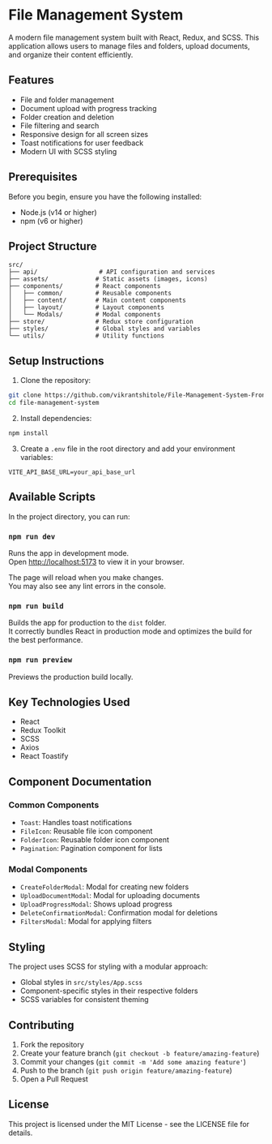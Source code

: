 # File Management System

A modern file management system built with React, Redux, and SCSS. This application allows users to manage files and folders, upload documents, and organize their content efficiently.

## Features

- File and folder management
- Document upload with progress tracking
- Folder creation and deletion
- File filtering and search
- Responsive design for all screen sizes
- Toast notifications for user feedback
- Modern UI with SCSS styling

## Prerequisites

Before you begin, ensure you have the following installed:
- Node.js (v14 or higher)
- npm (v6 or higher)

## Project Structure

```
src/
├── api/                 # API configuration and services
├── assets/             # Static assets (images, icons)
├── components/         # React components
│   ├── common/         # Reusable components
│   ├── content/        # Main content components
│   ├── layout/         # Layout components
│   └── Modals/         # Modal components
├── store/              # Redux store configuration
├── styles/             # Global styles and variables
└── utils/              # Utility functions
```

## Setup Instructions

1. Clone the repository:
```bash
git clone https://github.com/vikrantshitole/File-Management-System-Frontend.git
cd file-management-system
```

2. Install dependencies:
```bash
npm install
```

3. Create a `.env` file in the root directory and add your environment variables:
```env
VITE_API_BASE_URL=your_api_base_url
```

## Available Scripts

In the project directory, you can run:

### `npm run dev`

Runs the app in development mode.\
Open [http://localhost:5173](http://localhost:5173) to view it in your browser.

The page will reload when you make changes.\
You may also see any lint errors in the console.

### `npm run build`

Builds the app for production to the `dist` folder.\
It correctly bundles React in production mode and optimizes the build for the best performance.

### `npm run preview`

Previews the production build locally.

## Key Technologies Used

- React
- Redux Toolkit
- SCSS
- Axios
- React Toastify

## Component Documentation

### Common Components

- `Toast`: Handles toast notifications
- `FileIcon`: Reusable file icon component
- `FolderIcon`: Reusable folder icon component
- `Pagination`: Pagination component for lists

### Modal Components

- `CreateFolderModal`: Modal for creating new folders
- `UploadDocumentModal`: Modal for uploading documents
- `UploadProgressModal`: Shows upload progress
- `DeleteConfirmationModal`: Confirmation modal for deletions
- `FiltersModal`: Modal for applying filters

## Styling

The project uses SCSS for styling with a modular approach:
- Global styles in `src/styles/App.scss`
- Component-specific styles in their respective folders
- SCSS variables for consistent theming

## Contributing

1. Fork the repository
2. Create your feature branch (`git checkout -b feature/amazing-feature`)
3. Commit your changes (`git commit -m 'Add some amazing feature'`)
4. Push to the branch (`git push origin feature/amazing-feature`)
5. Open a Pull Request

## License

This project is licensed under the MIT License - see the LICENSE file for details.
